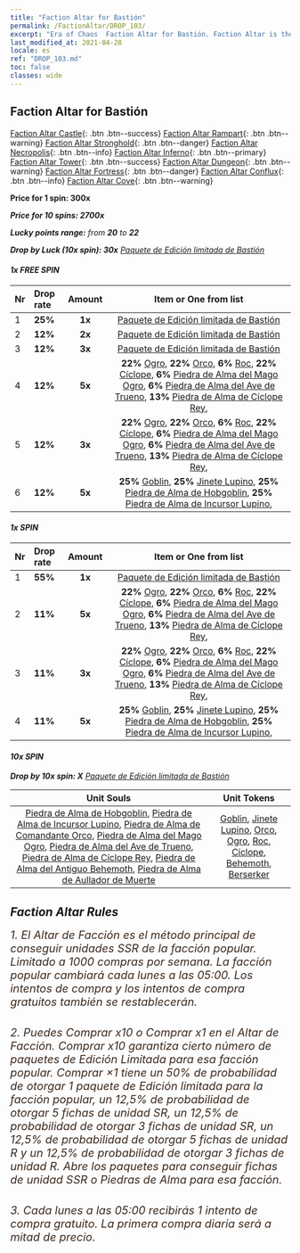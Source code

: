 ```yaml
---
title: "Faction Altar for Bastión"
permalink: /FactionAltar/DROP_103/
excerpt: "Era of Chaos  Faction Altar for Bastión. Faction Altar is the primary method for obtaining SSR units from the popular faction. Limited to 1,000 purchases each week. The popular faction changes at 05:00 every Monday. Purchase attempts and free purchase attempts will also reset then."
last_modified_at: 2021-04-28
locale: es
ref: "DROP_103.md"
toc: false
classes: wide
---
```


##  Faction Altar for **Bastión**

  [Faction Altar Castle](/es/FactionAltar/DROP_101/){: .btn .btn--success} [Faction Altar Rampart](/es/FactionAltar/DROP_102/){: .btn .btn--warning} [Faction Altar Stronghold](/es/FactionAltar/DROP_103/){: .btn .btn--danger} [Faction Altar Necropolis](/es/FactionAltar/DROP_104/){: .btn .btn--info} [Faction Altar Inferno](/es/FactionAltar/DROP_105/){: .btn .btn--primary} [Faction Altar Tower](/es/FactionAltar/DROP_106/){: .btn .btn--success} [Faction Altar Dungeon](/es/FactionAltar/DROP_107/){: .btn .btn--warning} [Faction Altar Fortress](/es/FactionAltar/DROP_108/){: .btn .btn--danger} [Faction Altar Conflux](/es/FactionAltar/DROP_109/){: .btn .btn--info} [Faction Altar Cove](/es/FactionAltar/DROP_112/){: .btn .btn--warning} 

  **Price for 1 spin: 300x** <i class="fas fa-gem"/>

  **Price for 10 spins: 2700x** <i class="fas fa-gem"/>

  **Lucky points range:** from **20** to **22**

  **Drop by Luck (10x spin): 30x** [Paquete de Edición limitada de Bastión](/ItemsES/con_2140/)

####  1x FREE SPIN 

  |    Nr    |  Drop rate  |  Amount   |   Item or One from list  |
  |:---------|:------------|:---------:|:------------------------:|
  | 1 | **25%** | **1x** | [Paquete de Edición limitada de Bastión](/ItemsES/con_2140/) |
  | 2 | **12%** | **2x** | [Paquete de Edición limitada de Bastión](/ItemsES/con_2140/) |
  | 3 | **12%** | **3x** | [Paquete de Edición limitada de Bastión](/ItemsES/con_2140/) |
  | 4 | **12%** | **5x** |  **22%** [Ogro](/ItemsES/unt_220/),  **22%** [Orco](/ItemsES/unt_219/),  **6%** [Roc](/ItemsES/unt_221/),  **22%** [Cíclope](/ItemsES/unt_222/),  **6%** [Piedra de Alma del Mago Ogro](/ItemsES/unt_308/),  **6%** [Piedra de Alma del Ave de Trueno](/ItemsES/unt_309/),  **13%** [Piedra de Alma de Cíclope Rey](/ItemsES/unt_310/),  |
  | 5 | **12%** | **3x** |  **22%** [Ogro](/ItemsES/unt_220/),  **22%** [Orco](/ItemsES/unt_219/),  **6%** [Roc](/ItemsES/unt_221/),  **22%** [Cíclope](/ItemsES/unt_222/),  **6%** [Piedra de Alma del Mago Ogro](/ItemsES/unt_308/),  **6%** [Piedra de Alma del Ave de Trueno](/ItemsES/unt_309/),  **13%** [Piedra de Alma de Cíclope Rey](/ItemsES/unt_310/),  |
  | 6 | **12%** | **5x** |  **25%** [Goblin](/ItemsES/unt_217/),  **25%** [Jinete Lupino](/ItemsES/unt_218/),  **25%** [Piedra de Alma de Hobgoblin](/ItemsES/unt_305/),  **25%** [Piedra de Alma de Incursor Lupino](/ItemsES/unt_306/),  |


####  1x SPIN 

  |    Nr    |  Drop rate  |  Amount   |   Item or One from list  |
  |:---------|:------------|:---------:|:------------------------:|
  | 1 | **55%** | **1x** | [Paquete de Edición limitada de Bastión](/ItemsES/con_2140/) |
  | 2 | **11%** | **5x** |  **22%** [Ogro](/ItemsES/unt_220/),  **22%** [Orco](/ItemsES/unt_219/),  **6%** [Roc](/ItemsES/unt_221/),  **22%** [Cíclope](/ItemsES/unt_222/),  **6%** [Piedra de Alma del Mago Ogro](/ItemsES/unt_308/),  **6%** [Piedra de Alma del Ave de Trueno](/ItemsES/unt_309/),  **13%** [Piedra de Alma de Cíclope Rey](/ItemsES/unt_310/),  |
  | 3 | **11%** | **3x** |  **22%** [Ogro](/ItemsES/unt_220/),  **22%** [Orco](/ItemsES/unt_219/),  **6%** [Roc](/ItemsES/unt_221/),  **22%** [Cíclope](/ItemsES/unt_222/),  **6%** [Piedra de Alma del Mago Ogro](/ItemsES/unt_308/),  **6%** [Piedra de Alma del Ave de Trueno](/ItemsES/unt_309/),  **13%** [Piedra de Alma de Cíclope Rey](/ItemsES/unt_310/),  |
  | 4 | **11%** | **5x** |  **25%** [Goblin](/ItemsES/unt_217/),  **25%** [Jinete Lupino](/ItemsES/unt_218/),  **25%** [Piedra de Alma de Hobgoblin](/ItemsES/unt_305/),  **25%** [Piedra de Alma de Incursor Lupino](/ItemsES/unt_306/),  |


####  10x SPIN 

  **Drop by 10x spin: X** [Paquete de Edición limitada de Bastión](/ItemsES/con_2140/)

  |    Unit Souls    |  Unit Tokens  |
  |:----------------:|:-------------:|
  | [Piedra de Alma de Hobgoblin](/ItemsES/unt_305/), [Piedra de Alma de Incursor Lupino](/ItemsES/unt_306/), [Piedra de Alma de Comandante Orco](/ItemsES/unt_307/), [Piedra de Alma del Mago Ogro](/ItemsES/unt_308/), [Piedra de Alma del Ave de Trueno](/ItemsES/unt_309/), [Piedra de Alma de Cíclope Rey](/ItemsES/unt_310/), [Piedra de Alma del Antiguo Behemoth](/ItemsES/unt_311/), [Piedra de Alma de Aullador de Muerte](/ItemsES/unt_312/) | [Goblin](/ItemsES/unt_217/), [Jinete Lupino](/ItemsES/unt_218/), [Orco](/ItemsES/unt_219/), [Ogro](/ItemsES/unt_220/), [Roc](/ItemsES/unt_221/), [Cíclope](/ItemsES/unt_222/), [Behemoth](/ItemsES/unt_223/), [Berserker](/ItemsES/unt_224/) |



## Faction Altar Rules

  <span style="color: #3c2a1e;font-size:20px">1. El Altar de Facción es el método principal de conseguir unidades SSR de la facción popular. Limitado a 1000 compras por semana. La facción popular cambiará cada lunes a las 05:00. Los intentos de compra y los intentos de compra gratuitos también se restablecerán. </span><br/>

<br/>  <span style="color: #3c2a1e;font-size:20px">2. Puedes Comprar x10 o Comprar x1 en el Altar de Facción. Comprar x10 garantiza cierto número de paquetes de Edición Limitada para esa facción popular. Comprar ×1 tiene un 50% de probabilidad de otorgar 1 paquete de Edición limitada para la facción popular, un 12,5% de probabilidad de otorgar 5 fichas de unidad SR, un 12,5% de probabilidad de otorgar 3 fichas de unidad SR, un 12,5% de probabilidad de otorgar 5 fichas de unidad R y un 12,5% de probabilidad de otorgar 3 fichas de unidad R. Abre los paquetes para conseguir fichas de unidad SSR o Piedras de Alma para esa facción.</span>

<br/>  <span style="color: #3c2a1e;font-size:20px">3. Cada lunes a las 05:00 recibirás 1 intento de compra gratuito. La primera compra diaria será a mitad de precio.</span><br/>

<br/>